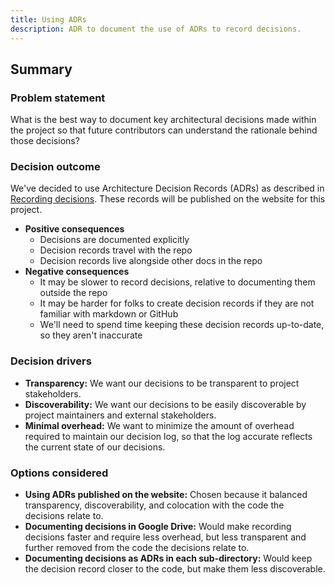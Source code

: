 ```yaml
---
title: Using ADRs
description: ADR to document the use of ADRs to record decisions.
---
```


## Summary

### Problem statement

What is the best way to document key architectural decisions made within the project so that future contributors can understand the rationale behind those decisions?

### Decision outcome

We've decided to use Architecture Decision Records (ADRs) as described in [Recording decisions](/decisions/overview). These records will be published on the website for this project.

- **Positive consequences**
  - Decisions are documented explicitly
  - Decision records travel with the repo
  - Decision records live alongside other docs in the repo
- **Negative consequences**
  - It may be slower to record decisions, relative to documenting them outside the repo
  - It may be harder for folks to create decision records if they are not familiar with markdown or GitHub
  - We'll need to spend time keeping these decision records up-to-date, so they aren't inaccurate

### Decision drivers

- **Transparency:** We want our decisions to be transparent to project stakeholders.
- **Discoverability:** We want our decisions to be easily discoverable by project maintainers and external stakeholders.
- **Minimal overhead:** We want to minimize the amount of overhead required to maintain our decision log, so that the log accurate reflects the current state of our decisions.

### Options considered

- **Using ADRs published on the website:** Chosen because it balanced transparency, discoverability, and colocation with the code the decisions relate to.
- **Documenting decisions in Google Drive:** Would make recording decisions faster and require less overhead, but less transparent and further removed from the code the decisions relate to.
- **Documenting decisions as ADRs in each sub-directory:** Would keep the decision record closer to the code, but make them less discoverable.
